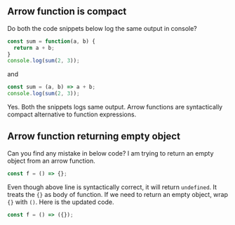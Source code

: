 ## Arrow function is compact
Do both the code snippets below log the same output in console?
```javascript
const sum = function(a, b) {
  return a + b;
}
console.log(sum(2, 3));
```
and
```javascript
const sum = (a, b) => a + b;
console.log(sum(2, 3));
```
Yes. Both the snippets logs same output. Arrow functions are syntactically compact alternative to function expressions.

## Arrow function returning empty object
Can you find any mistake in below code? I am trying to return an empty object from an arrow function.
```javascript
const f = () => {};
```
Even though above line is syntactically correct, it will return `undefined`. It treats the `{}` as body of function. If we need to return an empty object, wrap `{}` with `()`. Here is the updated code.
```javascript
const f = () => ({});
```
